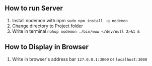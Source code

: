 ## How to run Server
1. Install nodemon with npm `sudo npm install -g nodemon`
2. Change directory to Project folder
3. Write in terminal `nohup nodemon ./bin/www </dev/null 2>&1 &`

## How to Display in Browser
1. Write in browser's address bar `127.0.0.1:3000` or `localhost:3000`
